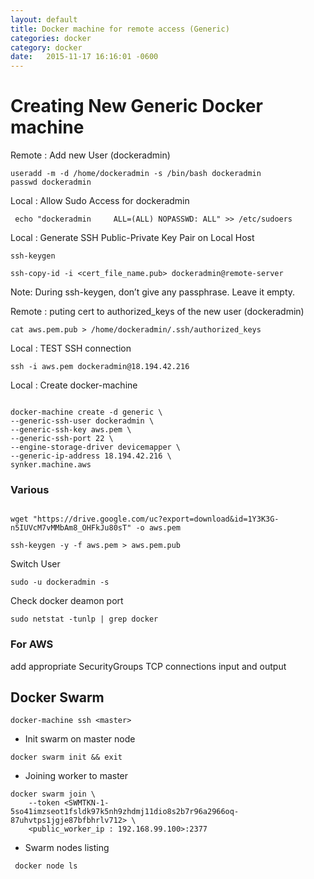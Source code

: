 ```yaml
---
layout: default
title: Docker machine for remote access (Generic)
categories: docker
category: docker
date:   2015-11-17 16:16:01 -0600
---
```

# Creating New Generic Docker machine

Remote : Add new User (dockeradmin)

```SHELL
useradd -m -d /home/dockeradmin -s /bin/bash dockeradmin
passwd dockeradmin
```

Local : Allow Sudo Access for dockeradmin

```SHELL
 echo "dockeradmin     ALL=(ALL) NOPASSWD: ALL" >> /etc/sudoers
```

Local : Generate SSH Public-Private Key Pair on Local Host

```SHELL
ssh-keygen

ssh-copy-id -i <cert_file_name.pub> dockeradmin@remote-server
```

Note: During ssh-keygen, don’t give any passphrase. Leave it empty.

Remote : puting cert to authorized_keys of the new user (dockeradmin)

```SHELL
cat aws.pem.pub > /home/dockeradmin/.ssh/authorized_keys
```

Local : TEST SSH connection

```SHELL
ssh -i aws.pem dockeradmin@18.194.42.216
```

Local : Create docker-machine

```SHELL

docker-machine create -d generic \
--generic-ssh-user dockeradmin \
--generic-ssh-key aws.pem \
--generic-ssh-port 22 \
--engine-storage-driver devicemapper \
--generic-ip-address 18.194.42.216 \
synker.machine.aws

```

### Various

```SHELL

wget "https://drive.google.com/uc?export=download&id=1Y3K3G-n5IUVcM7vMMbAm8_OHFkJu80sT" -o aws.pem

ssh-keygen -y -f aws.pem > aws.pem.pub

```

Switch User

```SHELL
sudo -u dockeradmin -s
```

Check docker deamon port

```SHELL
sudo netstat -tunlp | grep docker
```

### For AWS

add appropriate SecurityGroups TCP connections input and output

## Docker Swarm

```SHELL
docker-machine ssh <master>
```

- Init swarm on master node

```SHELL
docker swarm init && exit
```

- Joining worker to master

```SHELL
docker swarm join \
    --token <SWMTKN-1-5so41imzseot1fsldk97k5nh9zhdmj11dio8s2b7r96a2966oq-87uhvtps1jgje87bfbhrlv712> \
    <public_worker_ip : 192.168.99.100>:2377
```

- Swarm nodes listing

```SHELL
 docker node ls
```
